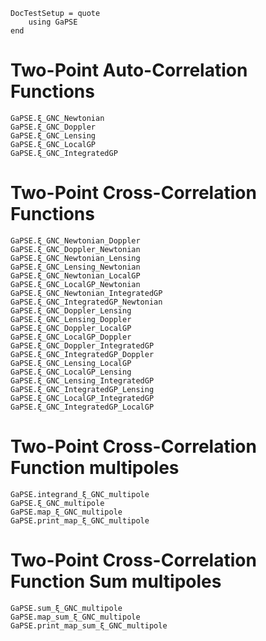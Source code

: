 ```@meta
DocTestSetup = quote
    using GaPSE
end
```

# Two-Point Auto-Correlation Functions

```@docs
GaPSE.ξ_GNC_Newtonian
GaPSE.ξ_GNC_Doppler
GaPSE.ξ_GNC_Lensing
GaPSE.ξ_GNC_LocalGP
GaPSE.ξ_GNC_IntegratedGP
```

# Two-Point Cross-Correlation Functions

```@docs
GaPSE.ξ_GNC_Newtonian_Doppler
GaPSE.ξ_GNC_Doppler_Newtonian
GaPSE.ξ_GNC_Newtonian_Lensing
GaPSE.ξ_GNC_Lensing_Newtonian
GaPSE.ξ_GNC_Newtonian_LocalGP
GaPSE.ξ_GNC_LocalGP_Newtonian
GaPSE.ξ_GNC_Newtonian_IntegratedGP
GaPSE.ξ_GNC_IntegratedGP_Newtonian
GaPSE.ξ_GNC_Doppler_Lensing
GaPSE.ξ_GNC_Lensing_Doppler
GaPSE.ξ_GNC_Doppler_LocalGP
GaPSE.ξ_GNC_LocalGP_Doppler
GaPSE.ξ_GNC_Doppler_IntegratedGP
GaPSE.ξ_GNC_IntegratedGP_Doppler
GaPSE.ξ_GNC_Lensing_LocalGP
GaPSE.ξ_GNC_LocalGP_Lensing
GaPSE.ξ_GNC_Lensing_IntegratedGP
GaPSE.ξ_GNC_IntegratedGP_Lensing
GaPSE.ξ_GNC_LocalGP_IntegratedGP
GaPSE.ξ_GNC_IntegratedGP_LocalGP
```


# Two-Point Cross-Correlation Function multipoles

```@docs
GaPSE.integrand_ξ_GNC_multipole
GaPSE.ξ_GNC_multipole
GaPSE.map_ξ_GNC_multipole
GaPSE.print_map_ξ_GNC_multipole
```

# Two-Point Cross-Correlation Function Sum multipoles

```@docs
GaPSE.sum_ξ_GNC_multipole
GaPSE.map_sum_ξ_GNC_multipole
GaPSE.print_map_sum_ξ_GNC_multipole
```
